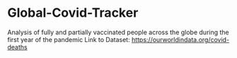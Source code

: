 # Global-Covid-Tracker
Analysis of fully and partially vaccinated people across the globe during the first year of the pandemic
Link to Dataset: https://ourworldindata.org/covid-deaths

